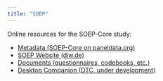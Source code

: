 ```yaml
---
title: "SOEP"
---
```



Online resources for the SOEP-Core study:

* [Metadata (SOEP-Core on paneldata.org)](https://paneldata.org/soep-core)
* [SOEP Website (diw.de)](http://diw.de/soep)
* [Documents (questionnaires, codebooks, etc.)](http://diw.de/de/diw_02.c.222858.de/dokumente.html)
* [Desktop Companion (DTC, under development)](dtc/)
